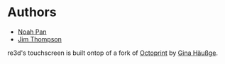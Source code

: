 # Authors

- [Noah Pan](https://github.com/plloppii)
- [Jim Thompson](https://github.com/jim-thompson)

re3d's touchscreen is built ontop of a fork of [Octoprint](https://github.com/OctoPrint/OctoPrint)
by [Gina Häußge](https://github.com/foosel).
